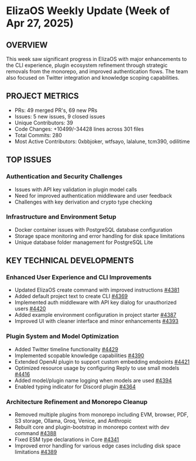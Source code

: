 # ElizaOS Weekly Update (Week of Apr 27, 2025)

## OVERVIEW
This week saw significant progress in ElizaOS with major enhancements to the CLI experience, plugin ecosystem refinement through strategic removals from the monorepo, and improved authentication flows. The team also focused on Twitter integration and knowledge scoping capabilities.

## PROJECT METRICS
- PRs: 49 merged PR's, 69 new PRs
- Issues: 5 new issues, 9 closed issues
- Unique Contributors: 39
- Code Changes: +10499/-34428 lines across 301 files
- Total Commits: 280
- Most Active Contributors: 0xbbjoker, wtfsayo, lalalune, tcm390, odilitime

## TOP ISSUES

### Authentication and Security Challenges
- Issues with API key validation in plugin model calls
- Need for improved authentication middleware and user feedback
- Challenges with key derivation and crypto type checking

### Infrastructure and Environment Setup
- Docker container issues with PostgreSQL database configuration
- Storage space monitoring and error handling for disk space limitations
- Unique database folder management for PostgreSQL Lite

## KEY TECHNICAL DEVELOPMENTS

### Enhanced User Experience and CLI Improvements
- Updated ElizaOS create command with improved instructions [#4381](https://github.com/elizaos/eliza/pull/4381)
- Added default project text to create CLI [#4369](https://github.com/elizaos/eliza/pull/4369)
- Implemented auth middleware with API key dialog for unauthorized users [#4420](https://github.com/elizaos/eliza/pull/4420)
- Added example environment configuration in project starter [#4387](https://github.com/elizaos/eliza/pull/4387)
- Improved UI with cleaner interface and minor enhancements [#4393](https://github.com/elizaos/eliza/pull/4393)

### Plugin System and Model Optimization
- Added Twitter timeline functionality [#4429](https://github.com/elizaos/eliza/pull/4429)
- Implemented scopable knowledge capabilities [#4390](https://github.com/elizaos/eliza/pull/4390)
- Extended OpenAI plugin to support custom embedding endpoints [#4421](https://github.com/elizaos/eliza/pull/4421)
- Optimized resource usage by configuring Reply to use small models [#4416](https://github.com/elizaos/eliza/pull/4416)
- Added model/plugin name logging when models are used [#4394](https://github.com/elizaos/eliza/pull/4394)
- Enabled typing indicator for Discord plugin [#4364](https://github.com/elizaos/eliza/pull/4364)

### Architecture Refinement and Monorepo Cleanup
- Removed multiple plugins from monorepo including EVM, browser, PDF, S3 storage, Ollama, Groq, Venice, and Anthropic
- Rebuilt core and plugin-bootstrap in monorepo context with dev command [#4388](https://github.com/elizaos/eliza/pull/4388)
- Fixed ESM type declarations in Core [#4341](https://github.com/elizaos/eliza/pull/4341)
- Improved error handling for various edge cases including disk space limitations [#4389](https://github.com/elizaos/eliza/pull/4389)